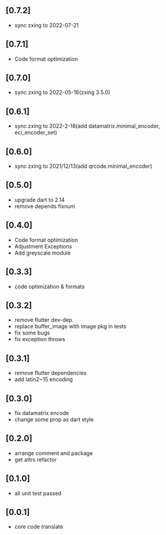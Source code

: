 ## [0.7.2]
* sync zxing to 2022-07-21

## [0.7.1]
* Code format optimization

## [0.7.0]
* sync zxing to 2022-05-16(zxing 3.5.0)

## [0.6.1]
* sync zxing to 2022-2-18(add datamatrix.minimal_encoder, eci_encoder_set)

## [0.6.0]
* sync zxing to 2021/12/13(add qrcode.minimal_encoder)

## [0.5.0]
* upgrade dart to 2.14
* remove depends fixnum

## [0.4.0]
* Code format optimization
* Adjustment Exceptions
* Add greyscale module

## [0.3.3]

* code optimization & formats

## [0.3.2]

* remove flutter dev-dep.
* replace buffer_image with image pkg in tests
* fix some bugs
* fix exception throws

## [0.3.1]

* remove flutter dependencies
* add latin2~15 encoding

## [0.3.0]

* fix datamatrix encode
* change some prop as dart style

## [0.2.0]

* arrange comment and package
* get attrs refactor

## [0.1.0]

* all unit test passed

## [0.0.1]

* core code translate
